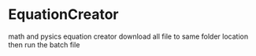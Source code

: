 # EquationCreator
math and pysics equation creator
download all file to same folder location then run the batch file
